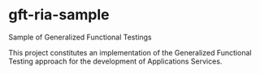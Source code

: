 # gft-ria-sample
Sample of Generalized Functional Testings

This project constitutes an implementation of the Generalized Functional Testing approach 
for the development of Applications Services.
